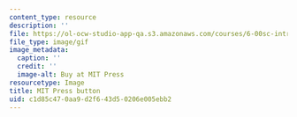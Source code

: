```yaml
---
content_type: resource
description: ''
file: https://ol-ocw-studio-app-qa.s3.amazonaws.com/courses/6-00sc-introduction-to-computer-science-and-programming-spring-2011/c1d85c470aa9d2f643d50206e005ebb2_mp_logo.gif
file_type: image/gif
image_metadata:
  caption: ''
  credit: ''
  image-alt: Buy at MIT Press
resourcetype: Image
title: MIT Press button
uid: c1d85c47-0aa9-d2f6-43d5-0206e005ebb2
---
```

